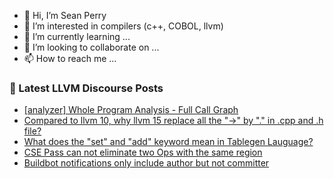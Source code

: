 - 👋 Hi, I’m Sean Perry
- 👀 I’m interested in compilers (c++, COBOL, llvm)
- 🌱 I’m currently learning ...
- 💞️ I’m looking to collaborate on ...
- 📫 How to reach me ...

<!---
s66perry/s66perry is a ✨ special ✨ repository because its `README.md` (this file) appears on your GitHub profile.
You can click the Preview link to take a look at your changes.
--->
### 📕 Latest LLVM Discourse Posts

<!-- DISCOURSE-LLVM:START -->
- [[analyzer] Whole Program Analysis - Full Call Graph](https://discourse.llvm.org/t/analyzer-whole-program-analysis-full-call-graph/39099#post_2)
- [Compared to llvm 10, why llvm 15 replace all the &quot;-&gt;&quot; by &quot;.&quot; in .cpp and .h file?](https://discourse.llvm.org/t/compared-to-llvm-10-why-llvm-15-replace-all-the-by-in-cpp-and-h-file/67680#post_5)
- [What does the &quot;set&quot; and &quot;add&quot; keyword mean in Tablegen Lauguage?](https://discourse.llvm.org/t/what-does-the-set-and-add-keyword-mean-in-tablegen-lauguage/67667#post_3)
- [CSE Pass can not eliminate two Ops with the same region](https://discourse.llvm.org/t/cse-pass-can-not-eliminate-two-ops-with-the-same-region/67669#post_3)
- [Buildbot notifications only include author but not committer](https://discourse.llvm.org/t/buildbot-notifications-only-include-author-but-not-committer/67500#post_2)
<!-- DISCOURSE-LLVM:END -->
